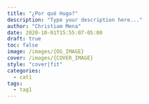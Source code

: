 ```yaml
---
title: "¿Por qué Hugo?"
description: "Type your description here..."
author: "Christiam Mena"
date: 2020-10-01T15:55:07-05:00
draft: true
toc: false
image: /images/{OG_IMAGE}
cover: /images/{COVER_IMAGE}
style: "cover|fit"
categories:
  - cat1
tags:
  - tag1
---
```

